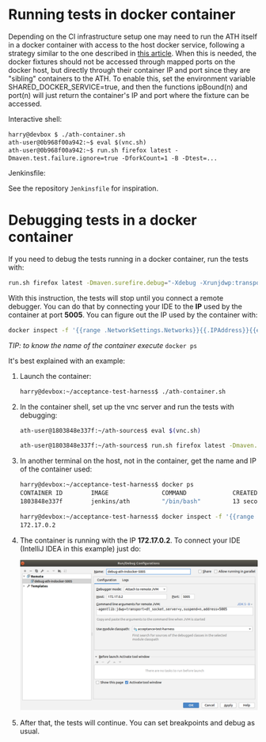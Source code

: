 # Running tests in docker container

Depending on the CI infrastructure setup one may need to run the ATH itself in a docker container with access to the host docker service, following a strategy similar to the one described in [this article](http://jpetazzo.github.io/2015/09/03/do-not-use-docker-in-docker-for-ci/). When this is needed, the docker fixtures should not be accessed through mapped ports on the docker host, but directly through their container IP and port since they are "sibling" containers to the ATH. To enable this, set the environment variable SHARED_DOCKER_SERVICE=true, and then the functions ipBound(n) and port(n) will just return the container's IP and port where the fixture can be accessed.

Interactive shell:
```
harry@devbox $ ./ath-container.sh
ath-user@0b968f00a942:~$ eval $(vnc.sh)
ath-user@0b968f00a942:~$ run.sh firefox latest -Dmaven.test.failure.ignore=true -DforkCount=1 -B -Dtest=...
```

Jenkinsfile:

See the repository `Jenkinsfile` for inspiration.

# Debugging tests in a docker container
If you need to debug the tests running in a docker container, run the tests with:

```bash
run.sh firefox latest -Dmaven.surefire.debug="-Xdebug -Xrunjdwp:transport=dt_socket,server=y,suspend=y,address=*:5005 -Xnoagent -Djava.compiler=NONE" -Dtest=...
```

With this instruction, the tests will stop until you connect a remote debugger. You can do that by connecting your IDE to the **IP** used by the container at port **5005**. You can figure out the IP used by the container with:

```bash
docker inspect -f '{{range .NetworkSettings.Networks}}{{.IPAddress}}{{end}}' NAME_OF_THE_CONTAINER_RUNNING
```

*TIP: to know the name of the container execute* `docker ps`

It's best explained with an example:

1. Launch the container:
   ```bash
   harry@devbox:~/acceptance-test-harness$ ./ath-container.sh
   ```

1. In the container shell, set up the vnc server and run the tests with debugging:

   ```bash
   ath-user@1803848e337f:~/ath-sources$ eval $(vnc.sh)
   ```

   ```bash
   ath-user@1803848e337f:~/ath-sources$ run.sh firefox latest -Dmaven.surefire.debug="-Xdebug -Xrunjdwp:transport=dt_socket,server=y,suspend=y,address=*:5005 -Xnoagent -Djava.compiler=NONE" -DrunSmokeTests
   ```
1. In another terminal on the host, not in the container, get the name and IP of the container used:

   ```bash
   harry@devbox:~/acceptance-test-harness$ docker ps
   CONTAINER ID        IMAGE               COMMAND             CREATED             STATUS              PORTS                     NAMES
   1803848e337f        jenkins/ath         "/bin/bash"         13 seconds ago      Up 13 seconds       0.0.0.0:32818->5942/tcp   musing_euler
   ```
   ```bash
   harry@devbox:~/acceptance-test-harness$ docker inspect -f '{{range .NetworkSettings.Networks}}{{.IPAddress}}{{end}}' musing_euler
   172.17.0.2
   ```

1. The container is running with the IP **172.17.0.2**. To connect your IDE (IntelliJ IDEA in this example) just do:

   ![Debugging ATH tests from IntelliJ IDEA](img/debuging-ath-containerized-from-idea.png)

1. After that, the tests will continue. You can set breakpoints and debug as usual.
